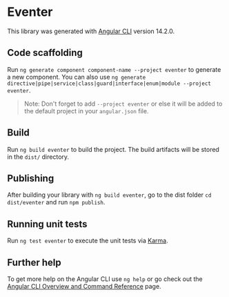 # Eventer

This library was generated with [Angular CLI](https://github.com/angular/angular-cli) version 14.2.0.

## Code scaffolding

Run `ng generate component component-name --project eventer` to generate a new component. You can also use `ng generate directive|pipe|service|class|guard|interface|enum|module --project eventer`.
> Note: Don't forget to add `--project eventer` or else it will be added to the default project in your `angular.json` file. 

## Build

Run `ng build eventer` to build the project. The build artifacts will be stored in the `dist/` directory.

## Publishing

After building your library with `ng build eventer`, go to the dist folder `cd dist/eventer` and run `npm publish`.

## Running unit tests

Run `ng test eventer` to execute the unit tests via [Karma](https://karma-runner.github.io).

## Further help

To get more help on the Angular CLI use `ng help` or go check out the [Angular CLI Overview and Command Reference](https://angular.io/cli) page.
